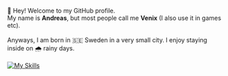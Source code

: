 👋 Hey! Welcome to my GitHub profile.
<br>
My name is **Andreas**, but most people call me **Venix** (I also use it in games etc).
<br><br>
Anyways, I am born in 🇸🇪 Sweden in a very small city. I enjoy staying inside on 🌧️ rainy days.
<br><br>
[![My Skills](https://skillicons.dev/icons?i=js,ts,py,nextjs,nginx,mysql,linux)](https://github.com/andreasclaesson)
